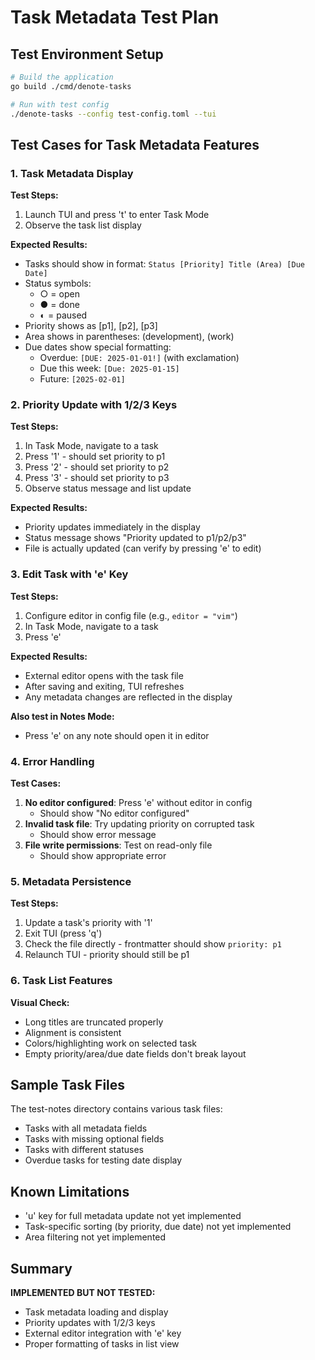 # Task Metadata Test Plan

## Test Environment Setup

```bash
# Build the application
go build ./cmd/denote-tasks

# Run with test config
./denote-tasks --config test-config.toml --tui
```

## Test Cases for Task Metadata Features

### 1. Task Metadata Display

**Test Steps:**
1. Launch TUI and press 't' to enter Task Mode
2. Observe the task list display

**Expected Results:**
- Tasks should show in format: `Status [Priority] Title (Area) [Due Date]`
- Status symbols:
  - ○ = open
  - ● = done
  - ◐ = paused
- Priority shows as [p1], [p2], [p3]
- Area shows in parentheses: (development), (work)
- Due dates show special formatting:
  - Overdue: `[DUE: 2025-01-01!]` (with exclamation)
  - Due this week: `[Due: 2025-01-15]`
  - Future: `[2025-02-01]`

### 2. Priority Update with 1/2/3 Keys

**Test Steps:**
1. In Task Mode, navigate to a task
2. Press '1' - should set priority to p1
3. Press '2' - should set priority to p2
4. Press '3' - should set priority to p3
5. Observe status message and list update

**Expected Results:**
- Priority updates immediately in the display
- Status message shows "Priority updated to p1/p2/p3"
- File is actually updated (can verify by pressing 'e' to edit)

### 3. Edit Task with 'e' Key

**Test Steps:**
1. Configure editor in config file (e.g., `editor = "vim"`)
2. In Task Mode, navigate to a task
3. Press 'e'

**Expected Results:**
- External editor opens with the task file
- After saving and exiting, TUI refreshes
- Any metadata changes are reflected in the display

**Also test in Notes Mode:**
- Press 'e' on any note should open it in editor

### 4. Error Handling

**Test Cases:**
1. **No editor configured**: Press 'e' without editor in config
   - Should show "No editor configured"
2. **Invalid task file**: Try updating priority on corrupted task
   - Should show error message
3. **File write permissions**: Test on read-only file
   - Should show appropriate error

### 5. Metadata Persistence

**Test Steps:**
1. Update a task's priority with '1'
2. Exit TUI (press 'q')
3. Check the file directly - frontmatter should show `priority: p1`
4. Relaunch TUI - priority should still be p1

### 6. Task List Features

**Visual Check:**
- Long titles are truncated properly
- Alignment is consistent
- Colors/highlighting work on selected task
- Empty priority/area/due date fields don't break layout

## Sample Task Files

The test-notes directory contains various task files:
- Tasks with all metadata fields
- Tasks with missing optional fields
- Tasks with different statuses
- Overdue tasks for testing date display

## Known Limitations

- 'u' key for full metadata update not yet implemented
- Task-specific sorting (by priority, due date) not yet implemented
- Area filtering not yet implemented

## Summary

**IMPLEMENTED BUT NOT TESTED:**
- Task metadata loading and display
- Priority updates with 1/2/3 keys
- External editor integration with 'e' key
- Proper formatting of tasks in list view